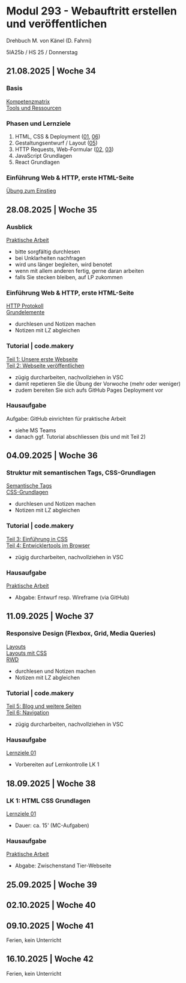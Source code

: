 # Modul 293 - Webauftritt erstellen und veröffentlichen

Drehbuch M. von Känel (D. Fahrni)

5IA25b / HS 25 / Donnerstag

## 21.08.2025 | Woche 34

### Basis

[Kompetenzmatrix](https://kompetenzmatrix.ch/cluster-api/m293/)<br>
[Tools und Ressourcen](01_Organisatorisches/Tools.pdf)

### Phasen und Lernziele

1. HTML, CSS & Deployment ([01](02_Leistungsbeurteilungen/Lernziele_01.pdf), [06](02_Leistungsbeurteilungen/Lernziele_06.pdf))
2. Gestaltungsentwurf / Layout ([05](02_Leistungsbeurteilungen/Lernziele_05.pdf))
3. HTTP Requests, Web-Formular ([02](02_Leistungsbeurteilungen/Lernziele_02.pdf), [03](02_Leistungsbeurteilungen/Lernziele_03.pdf))
4. JavaScript Grundlagen       
5. React Grundlagen            

### Einführung Web & HTTP, erste HTML-Seite

[Übung zum Einstieg](10_HTML_und_CSS/Einstieg_und_Tools.pdf)

## 28.08.2025 | Woche 35

### Ausblick

[Praktische Arbeit](02_Leistungsbeurteilungen/Tierwelt.pdf)

- bitte sorgfältig durchlesen
- bei Unklarheiten nachfragen
- wird uns länger begleiten, wird benotet
- wenn mit allem anderen fertig, gerne daran arbeiten
- falls Sie stecken bleiben, auf LP zukommen

### Einführung Web & HTTP, erste HTML-Seite

[HTTP Protokoll](https://www.w3schools.com/whatis/whatis_http.asp)<br>
[Grundelemente](https://w3schools.tech/de/tutorial/html/html_basic_tags)

- durchlesen und Notizen machen
- Notizen mit LZ abgleichen

### Tutorial | code.makery

[Teil 1: Unsere erste Webseite](https://code.makery.ch/de/library/html-css/part1/)<br>
[Teil 2: Webseite veröffentlichen](https://code.makery.ch/de/library/html-css/part2/)

- zügig durcharbeiten, nachvollziehen in VSC
- damit repetieren Sie die Übung der Vorwoche (mehr oder weniger)
- zudem bereiten Sie sich aufs GitHub Pages Deployment vor

### Hausaufgabe

Aufgabe: GitHub einrichten für praktische Arbeit

- siehe MS Teams
- danach ggf. Tutorial abschliessen (bis und mit Teil 2)

## 04.09.2025 | Woche 36

### Struktur mit semantischen Tags, CSS-Grundlagen

[Semantische Tags](https://w3schools.tech/de/tutorial/html/html_layout_elements)<br>
[CSS-Grundlagen](https://w3schools.tech/de/tutorial/css/index)

- durchlesen und Notizen machen
- Notizen mit LZ abgleichen

### Tutorial | code.makery

[Teil 3: Einführung in CSS](https://code.makery.ch/de/library/html-css/part3/)<br>
[Teil 4: Entwicklertools im Browser](https://code.makery.ch/de/library/html-css/part4/)

- zügig durcharbeiten, nachvollziehen in VSC

### Hausaufgabe 

[Praktische Arbeit](02_Leistungsbeurteilungen/Tierwelt.pdf)

- Abgabe: Entwurf resp. Wireframe (via GitHub)

## 11.09.2025 | Woche 37

### Responsive Design (Flexbox, Grid, Media Queries)

[Layouts](https://w3schools.tech/de/tutorial/html/html_layouts)<br>
[Layouts mit CSS](https://w3schools.tech/de/tutorial/html/html_layout_using_css)<br>
[RWD](https://w3schools.tech/de/tutorial/html/html_responsiveness)

- durchlesen und Notizen machen
- Notizen mit LZ abgleichen

### Tutorial | code.makery

[Teil 5: Blog und weitere Seiten](https://code.makery.ch/de/library/html-css/part5/)<br>
[Teil 6: Navigation](https://code.makery.ch/de/library/html-css/part6/)

- zügig durcharbeiten, nachvollziehen in VSC

### Hausaufgabe 

[Lernziele 01](02_Leistungsbeurteilungen/Lernziele_01.pdf)

- Vorbereiten auf Lernkontrolle LK 1

## 18.09.2025 | Woche 38

### LK 1: HTML CSS Grundlagen

[Lernziele 01](02_Leistungsbeurteilungen/Lernziele_01.pdf)

- Dauer: ca. 15' (MC-Aufgaben)

### Hausaufgabe 

[Praktische Arbeit](02_Leistungsbeurteilungen/Tierwelt.pdf)

- Abgabe: Zwischenstand Tier-Webseite

## 25.09.2025 | Woche 39

## 02.10.2025 | Woche 40

## 09.10.2025 | Woche 41

Ferien, kein Unterricht

## 16.10.2025 | Woche 42

Ferien, kein Unterricht
